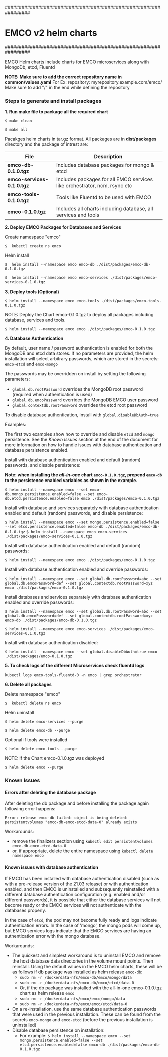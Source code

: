 #################################################################
# EMCO v2 helm charts
#################################################################

EMCO Helm charts include charts for EMCO microservices along with MongoDb, etcd, Fluentd

**NOTE: Make sure to add the correct repository name in common/values.yaml**
For Ex: repository: myrepository.example.com/emco/
Make sure to add "/" in the end while defining the repository

### Steps to generate and install packages
**1. Run make file to package all the required chart**

`$ make clean`

`$ make all`

Pacakges helm charts in tar.gz format. All packages are in **dist/packages** directory and the package of intrest are:

   File      | Description |
  | ----------- | ----------- |
  | **emco-db-0.1.0.tgz**      | Includes database packages for mongo & etcd       |
  | **emco-services-0.1.0.tgz**   | Includes packages for all EMCO services like orchestrator, ncm, rsync etc        |
  | **emco-tools-0.1.0.tgz**   | Tools like Fluentd to be used with EMCO        |
  | **emco-0.1.0.tgz**   | Includes all charts including database, all services and tools        |


**2. Deploy EMCO Packages for Databases and Services**

Create namespace "emco"

`$  kubectl create ns emco `

Helm install

`$  helm install --namespace emco emco-db ./dist/packages/emco-db-0.1.0.tgz `

`$  helm install --namespace emco emco-services ./dist/packages/emco-services-0.1.0.tgz `

**3. Deploy tools (Optional)**

`$ helm install --namespace emco emco-tools ./dist/packages/emco-tools-0.1.0.tgz `

NOTE: Deploy the Chart emco-0.1.0.tgz to deploy all packages including database, services and tools.

`$ helm install --namespace emco emco ./dist/packages/emco-0.1.0.tgz `

**4. Database Authentication**

By default, user name / password authentication is enabled for both the MongoDB and etcd data stores.
If no parameters are provided, the helm installation will select arbitrary passwords, which are stored
in the secrets: `emco-etcd` and `emco-mongo`

The passwords may be overridden on install by setting the following parameters:

- `global.db.rootPassword` overrides the MongoDB root password (required when authentication is used)
- `global.db.emcoPassword` overrides the MongoDB EMCO user password
- `global.contextdb.rootPassword` overrides the etcd root password

To disable database authentication, install with `global.disableDbAuth=true`

Examples:

The first two examples show how to override and disable `etcd` and `mongo` persistence.  See the *Known Issues* section
at the end of the document for more information on how to handle issues with database authentication and
database persistence enabled.

Install with database authentication enabled and default (random) passwords, and disable persistence:

**Note: when installing the *all-in-one* chart `emco-0.1.0.tgz`, prepend `emco-db` to the persistence enabled variables as shown in the example.**

`$ helm install --namespace emco --set emco-db.mongo.persistence.enabled=false --set emco-db.etcd.persistence.enabled=false emco ./dist/packages/emco-0.1.0.tgz`

Install with database and services separately with database authentication enabled and default (random) passwords, and disable persistence:

`$ helm install --namespace emco --set mongo.persistence.enabled=false --set etcd.persistence.enabled=false emco-db ./dist/packages/emco-db-0.1.0.tgz`
`$ helm install --namespace emco emco-services ./dist/packages/emco-services-0.1.0.tgz`

Install with database authentication enabled and default (random) passwords:

`$ helm install --namespace emco emco ./dist/packages/emco-0.1.0.tgz`

Install with database authentication enabled and override passwords:

`$ helm install --namespace emco --set global.db.rootPassword=abc --set global.db.emcoPassword=def --set global.contextdb.rootPassword=xyz emco ./dist/packages/emco-0.1.0.tgz`

Install databases and services separately with database authentication enabled and override passwords:

`$ helm install --namespace emco --set global.db.rootPassword=abc --set global.db.emcoPassword=def --set global.contextdb.rootPassword=xyz emco-db ./dist/packages/emco-db-0.1.0.tgz`

`$ helm install --namespace emco emco-services ./dist/packages/emco-services-0.1.0.tgz`

Install with database authentication disabled:

`$ helm install --namespace emco --set global.disableDbAuth=true emco ./dist/packages/emco-0.1.0.tgz`

**5. To check logs of the different Microservices check fluentd logs**

`kubectl logs emco-tools-fluentd-0 -n emco | grep orchestrator`


**6. Delete all packages**

Delete namespace "emco"

`$  kubectl delete ns emco `

Helm uninstall

`$ helm delete emco-services --purge`

`$ helm delete emco-db --purge`

Optional if tools were installed

`$ helm delete emco-tools --purge`

NOTE: If the Chart emco-0.1.0.tgz was deployed

`$ helm delete emco --purge`

### Known Issues

#### Errors after deleting the database package

After deleting the db package and before installing the package again following error happens:

`Error: release emco-db failed: object is being deleted: persistentvolumes "emco-db-emco-etcd-data-0" already exists`

Workarounds:

* remove the  finalizers section using `kubectl edit persistentvolumes emco-db-emco-etcd-data-0`
* or, if appropriate, delete the entire namespace using `kubectl delete namespace emco`

#### Known issues with database authentication

If EMCO has been installed with database authentication disabled (such as with a pre-release version of the 21.03 release) or
with authentication enabled, and then EMCO is uninstalled and subsequently reinstalled with a different database
authentication configuration (e.g. enabled and/or different passwords), it is possible that either the database services
will not become ready or the EMCO services will not authenticate with the databases properly.

In the case of `etcd`, the pod may not become fully ready and logs indicate authentication errors.
In the case of 'mongo', the mongo pods will come up, but EMCO services logs indicate that the EMCO services are having an authentication error with
the mongo database.

Workarounds:

- The quickest and simplest workaround is to uninstall EMCO and remove the host database data directories in the volume mount points.  Then reinstall.
  Using the default values in the EMCO helm charts, these will be as follows if db package was installed as helm release `emco-db`:
    - `sudo rm -r /dockerdata-nfs/emco-db/emco/mongo/data`
    - `sudo rm -r /dockerdata-nfs/emco-db/emco/etcd/data-0`
    - Or, if the db package was installed with the all-in-one emco-0.1.0.tgz chart as helm release `emco`
    - `sudo rm -r /dockerdata-nfs/emco/emco/mongo/data`
    - `sudo rm -r /dockerdata-nfs/emco/emco/etcd/data-0`
- On a re-installation, use the same database authentication passwords that were used in the previous installation.  These can be found from the secrets
  `emco-mongo` and `emco-etcd` (before the previous installation is uninstalled)
- Disable database persistence on installation:
    - For example: `$ helm install --namespace emco --set mongo.persistence.enabled=false --set etcd.persistence.enabled=false emco-db ./dist/packages/emco-db-0.1.0.tgz`
